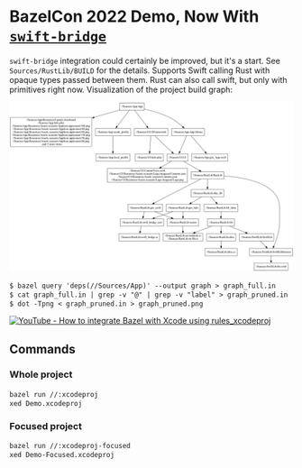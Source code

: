 # BazelCon 2022 Demo, Now With [`swift-bridge`](https://github.com/chinedufn/swift-bridge)

`swift-bridge` integration could certainly be improved, but it's a start. See
`Sources/RustLib/BUILD` for the details. Supports Swift calling Rust with opaque
types passed between them. Rust can also call swift, but only with primitives
right now. Visualization of the project build graph:

<img src="graph_pruned.png">

```
$ bazel query 'deps(//Sources/App)' --output graph > graph_full.in
$ cat graph_full.in | grep -v "@" | grep -v "label" > graph_pruned.in
$ dot -Tpng < graph_pruned.in > graph_pruned.png
```

<a href="https://youtu.be/B__SHnz3K3c" title="YouTube - How to integrate Bazel with Xcode using rules_xcodeproj"><img src="https://img.youtube.com/vi/B__SHnz3K3c/maxresdefault.jpg" alt="YouTube - How to integrate Bazel with Xcode using rules_xcodeproj" width="640"></a>

## Commands

### Whole project

```
bazel run //:xcodeproj
xed Demo.xcodeproj
```

### Focused project

```
bazel run //:xcodeproj-focused
xed Demo-Focused.xcodeproj
```
